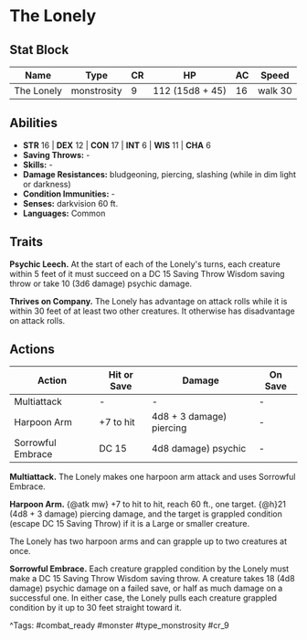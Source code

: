# The Lonely

## Stat Block

| Name | Type | CR | HP | AC | Speed |
|------|------|----|----|----|-------|
| The Lonely | monstrosity | 9 | 112 (15d8 + 45) | 16 | walk 30 |

## Abilities

- **STR** 16 | **DEX** 12 | **CON** 17 | **INT** 6 | **WIS** 11 | **CHA** 6
- **Saving Throws:** -  
- **Skills:** -  
- **Damage Resistances:** bludgeoning, piercing, slashing (while in dim light or darkness)  
- **Condition Immunities:** -  
- **Senses:** darkvision 60 ft.  
- **Languages:** Common

## Traits

**Psychic Leech.** At the start of each of the Lonely's turns, each creature within 5 feet of it must succeed on a DC 15 Saving Throw Wisdom saving throw or take 10 (3d6 damage) psychic damage.

**Thrives on Company.** The Lonely has advantage on attack rolls while it is within 30 feet of at least two other creatures. It otherwise has disadvantage on attack rolls.


## Actions

| Action | Hit or Save | Damage | On Save |
|--------|--------------|--------|----------|
| Multiattack | - | - | - |
| Harpoon Arm | +7 to hit | 4d8 + 3 damage) piercing | - |
| Sorrowful Embrace | DC 15 | 4d8 damage) psychic | - |

**Multiattack.** The Lonely makes one harpoon arm attack and uses Sorrowful Embrace.

**Harpoon Arm.** {@atk mw} +7 to hit to hit, reach 60 ft., one target. {@h}21 (4d8 + 3 damage) piercing damage, and the target is grappled condition (escape DC 15 Saving Throw) if it is a Large or smaller creature.

The Lonely has two harpoon arms and can grapple up to two creatures at once.

**Sorrowful Embrace.** Each creature grappled condition by the Lonely must make a DC 15 Saving Throw Wisdom saving throw. A creature takes 18 (4d8 damage) psychic damage on a failed save, or half as much damage on a successful one. In either case, the Lonely pulls each creature grappled condition by it up to 30 feet straight toward it.


^Tags: #combat_ready #monster #type_monstrosity #cr_9